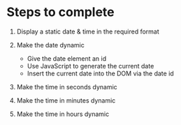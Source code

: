 # Steps to complete

1. Display a static date & time in the required format
2. Make the date dynamic
    - Give the date element an id
    - Use JavaScript to generate the current date
    - Insert the current date into the DOM via the date id

3. Make the time in seconds dynamic
4. Make the time in minutes dynamic
5. Make the time in hours dynamic